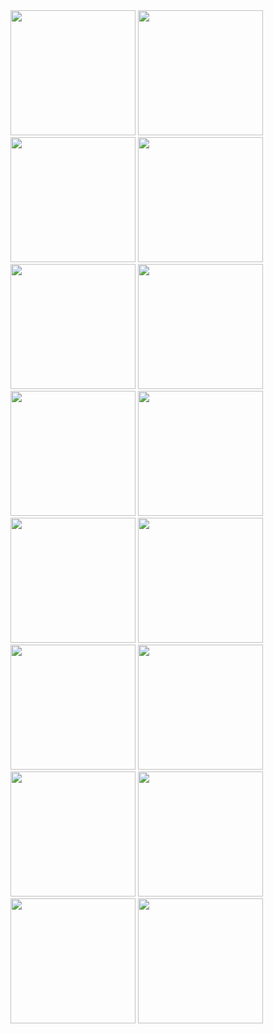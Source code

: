<img src="https://github.com/tobylerone/quivo-app/assets/6630016/dc175e7a-30eb-4f5c-b5b8-2fc80f604222" width="200" />

<img src="https://github.com/tobylerone/quivo-app/assets/6630016/05357cb2-1943-4249-aa13-2675b12e2b21" width="200" />

<img src="https://github.com/tobylerone/quivo-app/assets/6630016/d11d20a3-64c2-441f-a5ae-1b80d93b4820" width="200" />

<img src="https://github.com/tobylerone/quivo-app/assets/6630016/a88fbeee-3095-4f78-898a-1cba7f26a97f" width="200" />

<img src="https://github.com/tobylerone/quivo-app/assets/6630016/b23c6c00-e68b-44fe-82b8-ffd742937236" width="200" />
<img src="https://github.com/tobylerone/quivo-app/assets/6630016/90c72986-d55e-45c9-a5b7-312b0de4439d" width="200" />
<img src="https://github.com/tobylerone/quivo-app/assets/6630016/f8d9a19b-0301-4921-8735-2ca1d149f3b5" width="200" />

<img src="https://github.com/tobylerone/quivo-app/assets/6630016/5177df5f-ed31-4bf9-8558-69086fbcbc0f" width="200" />
<img src="https://github.com/tobylerone/quivo-app/assets/6630016/41a7e568-1a90-4be4-afdd-4e8d422539b3" width="200" />
<img src="https://github.com/tobylerone/quivo-app/assets/6630016/4565f95c-546d-45b1-8cd2-9adda46b094c" width="200" />

<img src="https://github.com/tobylerone/quivo-app/assets/6630016/4fd6c9eb-bbfd-4f79-80a7-38eeaa924d95" width="200" />
<img src="https://github.com/tobylerone/quivo-app/assets/6630016/adf6aae1-d2f1-4f81-ae55-49f8c42211fa" width="200" />
<img src="https://github.com/tobylerone/quivo-app/assets/6630016/efde687d-1366-42c0-b014-f916edaa13d1" width="200" />

<img src="https://github.com/tobylerone/quivo-app/assets/6630016/403fce14-b1a7-47d4-abcf-e3732e8ac758" width="200" />
<img src="https://github.com/tobylerone/quivo-app/assets/6630016/625aeb14-cc77-416b-82c1-dca33cac205b" width="200" />
<img src="https://github.com/tobylerone/quivo-app/assets/6630016/ecd847a4-a2ef-4d08-9d1a-c4a616fa5f0c" width="200" />
